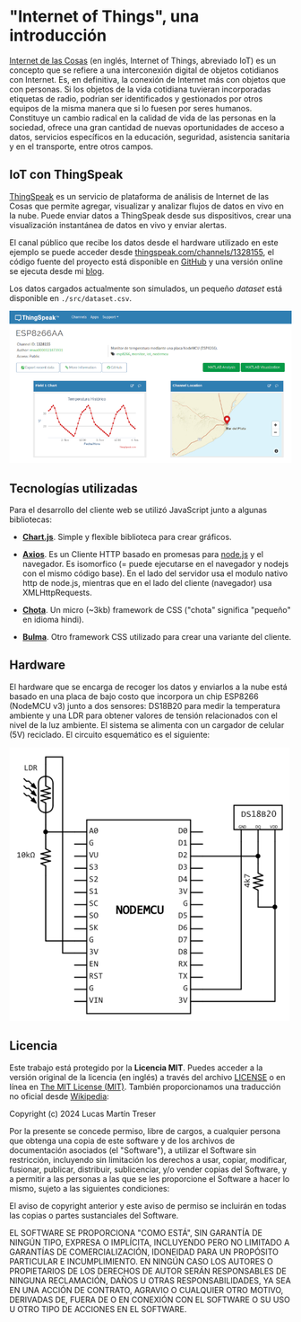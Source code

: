 # "Internet of Things", una introducción

[Internet de las Cosas](https://es.wikipedia.org/wiki/Internet_de_las_cosas) (en inglés, Internet of Things, abreviado IoT) es un concepto que se refiere a una interconexión digital de objetos cotidianos con Internet. Es, en definitiva, la conexión de Internet más con objetos que con personas. Si los objetos de la vida cotidiana tuvieran incorporadas etiquetas de radio, podrían ser identificados y gestionados por otros equipos de la misma manera que si lo fuesen por seres humanos.​
Constituye un cambio radical en la calidad de vida de las personas en la sociedad, ofrece una gran cantidad de nuevas oportunidades de acceso a datos, servicios específicos en la educación, seguridad, asistencia sanitaria y en el transporte, entre otros campos.

## IoT con ThingSpeak

[ThingSpeak](https://thingspeak.com/) es un servicio de plataforma de análisis de Internet de las Cosas que permite agregar, visualizar y analizar flujos de datos en vivo en la nube. Puede enviar datos a ThingSpeak desde sus dispositivos, crear una visualización instantánea de datos en vivo y enviar alertas.

El canal público que recibe los datos desde el hardware utilizado en este ejemplo se puede acceder desde [thingspeak.com/channels/1328155](https://thingspeak.com/channels/1328155), el código fuente del proyecto está disponible en [GitHub](https://github.com/lmtreser/iot-thingspeak) y una versión online se ejecuta desde mi [blog](https://www.automatismos-mdq.com.ar/blog/tools/iot/).

Los datos cargados actualmente son simulados, un pequeño *dataset* está disponible en `./src/dataset.csv`.

![](./docs/img/Thingspeak_channel.png)

## Tecnologías utilizadas

Para el desarrollo del cliente web se utilizó JavaScript junto a algunas bibliotecas:

* **[Chart.js](https://www.chartjs.org/)**. Simple y flexible biblioteca para crear gráficos.

* **[Axios](https://axios-http.com/)**. Es un Cliente HTTP basado en promesas para [node.js](https://nodejs.org/) y el navegador. Es isomorfico (= puede ejecutarse en el navegador y nodejs con el mismo código base). En el lado del servidor usa el modulo nativo http de node.js, mientras que en el lado del cliente (navegador) usa XMLHttpRequests. 

* **[Chota](https://jenil.github.io/chota/)**. Un micro (~3kb) framework de CSS ("chota" significa "pequeño" en idioma hindi).

* **[Bulma](https://bulma.io/)**. Otro framework CSS utilizado para crear una variante del cliente. 

## Hardware

El hardware que se encarga de recoger los datos y enviarlos a la nube está basado en una placa de bajo costo que incorpora un chip ESP8266 (NodeMCU v3) junto a dos sensores: DS18B20 para medir la temperatura ambiente y una LDR para obtener valores de tensión relacionados con el nivel de la luz ambiente. El sistema se alimenta con un cargador de celular (5V) reciclado.
El circuito esquemático es el siguiente:

![Esquemático](./docs/img/esquematico.png)

## Licencia

Este trabajo está protegido por la **Licencia MIT**. Puedes acceder a la versión original de la licencia (en inglés) a través del archivo [LICENSE](./LICENSE) o en línea en [The MIT License (MIT)](https://mit-license.org/). También proporcionamos una traducción no oficial desde [Wikipedia](https://es.m.wikipedia.org/wiki/Licencia_MIT#La_licencia):

Copyright (c) 2024 Lucas Martín Treser

Por la presente se concede permiso, libre de cargos, a cualquier persona que obtenga una copia de este software y de los archivos de documentación asociados (el "Software"), a utilizar el Software sin restricción, incluyendo sin limitación los derechos a usar, copiar, modificar, fusionar, publicar, distribuir, sublicenciar, y/o vender copias del Software, y a permitir a las personas a las que se les proporcione el Software a hacer lo mismo, sujeto a las siguientes condiciones:

El aviso de copyright anterior y este aviso de permiso se incluirán en todas las copias o partes sustanciales del Software.

EL SOFTWARE SE PROPORCIONA "COMO ESTÁ", SIN GARANTÍA DE NINGÚN TIPO, EXPRESA O IMPLÍCITA, INCLUYENDO PERO NO LIMITADO A GARANTÍAS DE COMERCIALIZACIÓN, IDONEIDAD PARA UN PROPÓSITO PARTICULAR E INCUMPLIMIENTO. EN NINGÚN CASO LOS AUTORES O PROPIETARIOS DE LOS DERECHOS DE AUTOR SERÁN RESPONSABLES DE NINGUNA RECLAMACIÓN, DAÑOS U OTRAS RESPONSABILIDADES, YA SEA EN UNA ACCIÓN DE CONTRATO, AGRAVIO O CUALQUIER OTRO MOTIVO, DERIVADAS DE, FUERA DE O EN CONEXIÓN CON EL SOFTWARE O SU USO U OTRO TIPO DE ACCIONES EN EL SOFTWARE.
